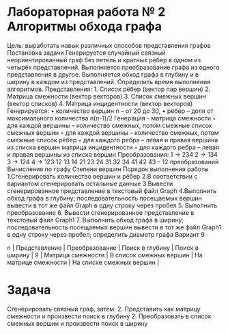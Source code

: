 # Лабораторная работа № 2 Алгоритмы обхода графа
Цель: выработать навык различных способов представления графов
Постановка задачи
Генерируется случайный связный неориентированный граф без петель и кратных
рёбер в одном из четырёх представлений. Выполняется преобразование графа из одного
представления в другое. Выполняется обход графа в глубину и в ширину в каждом из
представлений. Определить время выполнения алгоритмов.
Представления:
    1. Список рёбер (вектор пар вершин)
    2. Матрица смежности (вектор векторов)
    3. Список смежных вершин (вектор списков)
    4. Матрица инцидентности (вектор векторов) 
Генерируется: 
    • количество вершин n – от 20 до 30, 
    • рёбер – доля от максимального количества n(n-1)/2
Генерация - 
матрица смежности
        ◦ для каждой вершины – количество смежных, потом смежные
список смежных вершин
        ◦ для каждой вершины – количество смежных, потом смежные
список рёбер
        ◦ для каждого ребра – левая и правая вершина из списка вершин
матрица инцидентности
        ◦ для каждого ребра – левая и правая вершины из списка вершин
Преобразования:
	1 -> 234
	2 -> 134
	3 -> 124
	4 -> 123
12 13 14 21 23 24 31 32 34 41 42 43 – 12 преобразований
Вычисления по графу
Степени вершин
Порядок выполнения работы
        1.Сгенерировать количество вершин и рёбер
        2.В соответствии с вариантом сгенерировать остальные данные
        3.Вывести сгенерированное представление в текстовый файл Graph
        4.Выполнить обход графа в глубину; последовательность посещаемых вершин вывести
        в тот же файл Graph в одну строку через пробел
        5. Выполнить преобразование
        6. Вывести сгенерированное представление в текстовый файл Graph1
        7. Выполнить обход графа в ширину; последовательность посещаемых вершин вывести
        в тот же файл Graph1 в одну строку через пробел; определить диаметр графа
Вариант 9

n | Представление       |   Преобразование          |   Поиск в глубину         |       Поиск в ширину                  |
9 | Матрица смежности   |   В список смежных вершин |   На матрице смежности    |       На списке смежных вершин        |

# Задача
Сгенерировать связный граф, затем:
2. Представить как матрицу смежности и произвести поиск в глубину
2. Преобразовать в список смежных вершин и произвести поиск в ширину